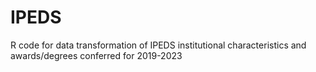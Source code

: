 # IPEDS
R code for data transformation of IPEDS institutional characteristics and awards/degrees conferred for 2019-2023
